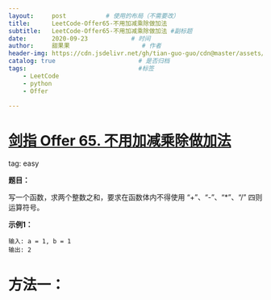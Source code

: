 ```yaml
---
layout:     post           # 使用的布局（不需要改）
title:      LeetCode-Offer65-不用加减乘除做加法
subtitle:   LeetCode-Offer65-不用加减乘除做加法 #副标题
date:       2020-09-23            # 时间
author:     甜果果                    # 作者
header-img: https://cdn.jsdelivr.net/gh/tian-guo-guo/cdn@master/assets/picgoimg/20200701171155.png  #背景图片
catalog: true                       # 是否归档
tags:                               #标签
    - LeetCode
    - python
    - Offer

---
```


# [剑指 Offer 65. 不用加减乘除做加法](https://leetcode-cn.com/problems/bu-yong-jia-jian-cheng-chu-zuo-jia-fa-lcof/)

tag: easy

**题目：**

写一个函数，求两个整数之和，要求在函数体内不得使用 “+”、“-”、“*”、“/” 四则运算符号。

**示例1：**

```
输入: a = 1, b = 1
输出: 2
```

# 方法一：


